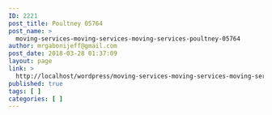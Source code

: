 ```yaml
---
ID: 2221
post_title: Poultney 05764
post_name: >
  moving-services-moving-services-moving-services-poultney-05764
author: mrgabonijeff@gmail.com
post_date: 2018-03-28 01:37:09
layout: page
link: >
  http://localhost/wordpress/moving-services-moving-services-moving-services-poultney-05764/
published: true
tags: [ ]
categories: [ ]
---
```

